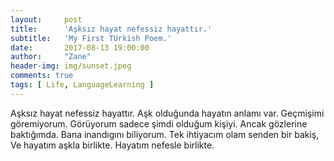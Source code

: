 ```yaml
---
layout:     post
title:      'Aşksız hayat nefessiz hayattır.'
subtitle:   'My First TUrkish Poem.'
date:       2017-08-13 19:00:00
author:     "Zane"
header-img: img/sunset.jpeg
comments: true
tags: [ Life, LanguageLearning ]
---
```


Aşksız hayat nefessiz hayattır.
Aşk olduğunda hayatın anlamı var.
Geçmişimi göremiyorum.
Görüyorum sadece şimdi olduğum kişiyi.
Ancak gözlerine baktığımda.
Bana inandıgını biliyorum. 
Tek ihtiyacım olam senden bir bakiş,
Ve hayatım aşkla birlikte.
Hayatım nefesle birlikte. 
